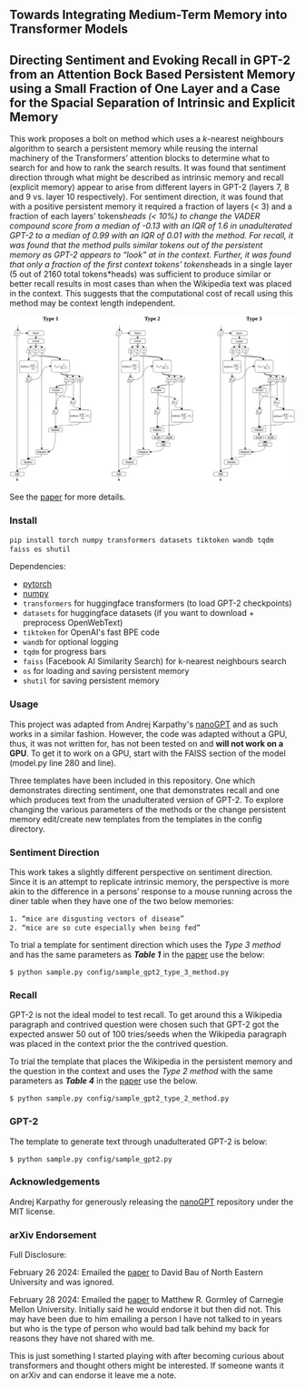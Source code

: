 
## Towards Integrating Medium-Term Memory into Transformer Models

## Directing Sentiment and Evoking Recall in GPT-2 from an Attention Bock Based Persistent Memory using a Small Fraction of One Layer and a Case for the Spacial Separation of Intrinsic and Explicit Memory

 This work proposes a bolt on method which uses a *k*-nearest neighbours algorithm to search a persistent memory while reusing the internal machinery of the Transformers’ attention blocks to determine what to search for and how to rank the search results. It was found that sentiment direction through what might be described as intrinsic memory and recall (explicit memory) appear to arise from different layers in GPT-2 (layers 7, 8 and 9 vs. layer 10 respectively). For sentiment direction, it was found that with a positive persistent memory it required a fraction of layers (< 3) and a fraction of each layers’ tokens*heads (< 10%) to change the VADER compound score from a median of -0.13 with an IQR of 1.6 in unadulterated GPT-2 to a median of 0.99 with an IQR of 0.01 with the method. For recall, it was found that the method pulls similar tokens out of the persistent memory as GPT-2 appears to “look” at in the context. Further, it was found that only a fraction of the first context tokens’ tokens*heads in a single layer (5 out of 2160 total tokens*heads) was sufficient to produce similar or better recall results in most cases than when the Wikipedia text was placed in the context. This suggests that the computational cost of recall using this method may be context length independent.

![alt text](assets/methods.jpg)

See the [paper](Towards_Integrating_Medium-Term_Memory_into_Transformer_Models.pdf) for more details.

### Install

```
pip install torch numpy transformers datasets tiktoken wandb tqdm faiss os shutil
```

Dependencies:

- [pytorch](https://pytorch.org)
- [numpy](https://numpy.org/install/)
-  `transformers` for huggingface transformers (to load GPT-2 checkpoints)
-  `datasets` for huggingface datasets (if you want to download + preprocess OpenWebText)
-  `tiktoken` for OpenAI's fast BPE code
-  `wandb` for optional logging
-  `tqdm` for progress bars
-  `faiss` (Facebook AI Similarity Search) for k-nearest neighbours search
-  `os` for loading and saving persistent memory
-  `shutil` for saving persistent memory

### Usage

This project was adapted from Andrej Karpathy's [nanoGPT](https://github.com/karpathy/nanoGPT) and as such works in a similar fashion. However, the code was adapted without a GPU, thus, it was not written for, has not been tested on and **will not work on a GPU**. To get it to work on a GPU, start with the FAISS section of the model (model.py line 280 and line).

Three templates have been included in this repository. One which demonstrates directing sentiment, one that demonstrates recall and one which produces text from the unadulterated version of GPT-2. To explore changing the various parameters of the methods or the change persistent memory edit/create new templates from the templates in the config directory.

### Sentiment Direction

This work takes a slightly different perspective on sentiment direction. Since it is an attempt to replicate intrinsic memory, the perspective is more akin to the difference in a persons’ response to a mouse running across the diner table when they have one of the two below memories:

    1. “mice are disgusting vectors of disease”
    2. “mice are so cute especially when being fed”

 To trial a template for sentiment direction which uses the *Type 3 method* and has the same parameters as ***Table 1*** in the [paper](Towards_Integrating_Medium-Term_Memory_into_Transformer_Models.pdf) use the below:

```
$ python sample.py config/sample_gpt2_type_3_method.py 
```

### Recall

GPT-2 is not the ideal model to test recall. To get around this a Wikipedia paragraph and contrived question were chosen such that GPT-2 got the expected answer 50 out of 100 tries/seeds when the Wikipedia paragraph was placed in the context prior the the contrived question. 

To trial the template that places the Wikipedia in the persistent memory and the question in the context and uses the *Type 2 method* with the same parameters as ***Table 4*** in the [paper](Towards_Integrating_Medium-Term_Memory_into_Transformer_Models.pdf) use the below.

```
$ python sample.py config/sample_gpt2_type_2_method.py 
```

### GPT-2

The template to generate text through unadulterated GPT-2 is below:

```
$ python sample.py config/sample_gpt2.py 
```


### Acknowledgements

Andrej Karpathy for generously releasing the [nanoGPT](https://github.com/karpathy/nanoGPT) repository under the MIT license.

### arXiv Endorsement

Full Disclosure:

February 26 2024: Emailed the [paper](Towards_Integrating_Medium-Term_Memory_into_Transformer_Models.pdf) to David Bau of North Eastern University and was ignored.

February 28 2024: Emailed the [paper](Towards_Integrating_Medium-Term_Memory_into_Transformer_Models.pdf) to Matthew R. Gormley of Carnegie Mellon University. Initially said he would endorse it but then did not. This may have been due to him emailing a person I have not talked to in years but who is the type of person who would bad talk behind my back for reasons they have not shared with me.

This is just something I started playing with after becoming curious about transformers and thought others might be interested. If someone wants it on arXiv and can endorse it leave me a note.
